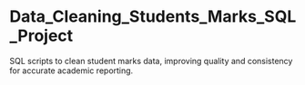 # Data_Cleaning_Students_Marks_SQL_Project
SQL scripts to clean student marks data, improving quality and consistency for accurate academic reporting.

